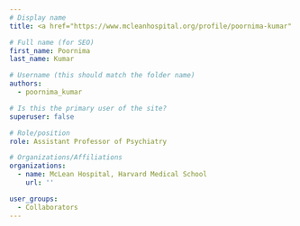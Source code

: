 ```yaml
---
# Display name
title: <a href="https://www.mcleanhospital.org/profile/poornima-kumar" target="_blank">Poornima Kumar, PhD</a>

# Full name (for SEO)
first_name: Poornima
last_name: Kumar

# Username (this should match the folder name)
authors:
  - poornima_kumar

# Is this the primary user of the site?
superuser: false

# Role/position
role: Assistant Professor of Psychiatry

# Organizations/Affiliations
organizations:
  - name: McLean Hospital, Harvard Medical School
    url: ''

user_groups:
  - Collaborators
---
```


